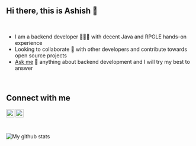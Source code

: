## Hi there, this is Ashish 👋

<br/>

- I am a backend developer 👨🏻‍💻 with decent Java and RPGLE hands-on experience
- Looking to collaborate 👯 with other developers and contribute towards open source projects
- [Ask me][askme] 💬 anything about backend development  and I will try my best to answer

<br/>

## Connect with me 
[<img align="left" alt="suryaprava | LinkedIn" width="22px" src="https://cdn.jsdelivr.net/npm/simple-icons@v3/icons/linkedin.svg" />][linkedin]
[<img align="left" alt="suryaprava | Instagram" width="22px" src="https://cdn.jsdelivr.net/npm/simple-icons@v3/icons/instagram.svg" />][instagram]

<br/>
<br/>
<br/>

![My github stats][githubstats]

[linkedin]: https://linkedin.com/in/suryaprava
[instagram]: https://instagram.com/arsatapathy
[askme]: https://github.com/suryaprava/suryaprava/issues
[githubstats]: https://github-readme-stats.vercel.app/api?username=suryaprava&show_icons=true
